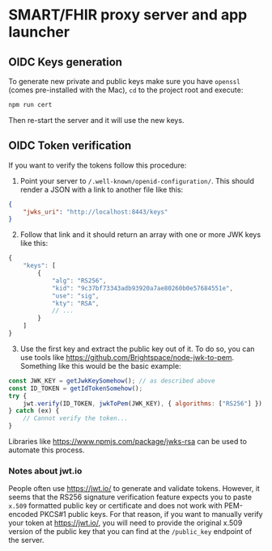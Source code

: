 # SMART/FHIR proxy server and app launcher


## OIDC Keys generation
To generate new private and public keys make sure you have `openssl` (comes pre-installed with the Mac), `cd` to the project root and execute:
```sh
npm run cert
```
Then re-start the server and it will use the new keys.

## OIDC Token verification
If you want to verify the tokens follow this procedure:
1. Point your server to `/.well-known/openid-configuration/`. This should render a JSON with a link to another file like this:
```json
{
    "jwks_uri": "http://localhost:8443/keys"
}
```
2. Follow that link and it should return an array with one or more JWK keys like this:
```js
{
    "keys": [
        {
            "alg": "RS256",
            "kid": "9c37bf73343adb93920a7ae80260b0e57684551e",
            "use": "sig",
            "kty": "RSA",
            // ...
        }
    ]
}
```

3. Use the first key and extract the public key out of it. To do so, you can use tools like https://github.com/Brightspace/node-jwk-to-pem. Something like this would be the basic example:
```js
const JWK_KEY = getJwkKeySomehow(); // as described above
const ID_TOKEN = getIdTokenSomehow();
try {
    jwt.verify(ID_TOKEN, jwkToPem(JWK_KEY), { algorithms: ["RS256"] });
} catch (ex) {
    // Cannot verify the token...
}
```
Libraries like https://www.npmjs.com/package/jwks-rsa can be used to automate this process.

### Notes about jwt.io
People often use https://jwt.io/ to generate and validate tokens. However, it seems that the RS256 signature verification feature expects you to paste `x.509` formatted public key or certificate and does not work with PEM-encoded PKCS#1 public keys. For that reason, if you want to manually verify your token at https://jwt.io/, you will need to provide the original x.509 version of the public key that you can find at the `/public_key` endpoint of the server.
